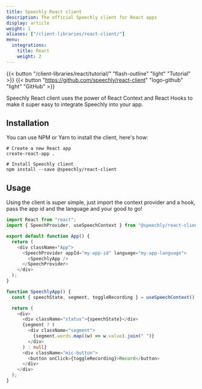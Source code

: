 ```yaml
---
title: Speechly React client
description: The official Speechly client for React apps
display: article
weight: 1
aliases: ["/client-libraries/react-client/"]
menu:
  integrations:
    title: React
    weight: 2
---
```


{{< button "/client-libraries/react/tutorial/" "flash-outline" "light" "Tutorial" >}}
{{< button "https://github.com/speechly/react-client" "logo-github" "light" "GitHub" >}}

Speechly React client uses the power of React Context and React Hooks to make it super easy to integrate Speechly into your app.

## Installation

You can use NPM or Yarn to install the client, here's how:

```shell
# Create a new React app
create-react-app .

# Install Speechly client
npm install --save @speechly/react-client
```

## Usage

Using the client is super simple, just import the context provider and a hook, pass the app id and the language and your good to go!

```typescript
import React from "react";
import { SpeechProvider, useSpeechContext } from "@speechly/react-client";

export default function App() {
  return (
    <div className="App">
      <SpeechProvider appId="my-app-id" language="my-app-language">
        <SpeechlyApp />
      </SpeechProvider>
    </div>
  );
}

function SpeechlyApp() {
  const { speechState, segment, toggleRecording } = useSpeechContext();

  return (
    <div>
      <div className="status">{speechState}</div>
      {segment ? (
        <div className="segment">
          {segment.words.map((w) => w.value).join(" ")}
        </div>
      ) : null}
      <div className="mic-button">
        <button onClick={toggleRecording}>Record</button>
      </div>
    </div>
  );
}
```
